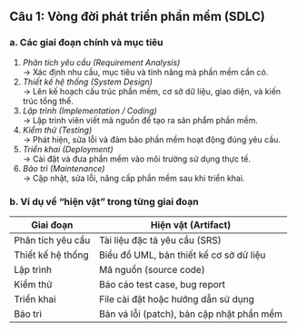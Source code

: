 ## Câu 1: Vòng đời phát triển phần mềm (SDLC)

### a. Các giai đoạn chính và mục tiêu
1. *Phân tích yêu cầu (Requirement Analysis)*  
   → Xác định nhu cầu, mục tiêu và tính năng mà phần mềm cần có.  
2. *Thiết kế hệ thống (System Design)*  
   → Lên kế hoạch cấu trúc phần mềm, cơ sở dữ liệu, giao diện, và kiến trúc tổng thể.  
3. *Lập trình (Implementation / Coding)*  
   → Lập trình viên viết mã nguồn để tạo ra sản phẩm phần mềm.  
4. *Kiểm thử (Testing)*  
   → Phát hiện, sửa lỗi và đảm bảo phần mềm hoạt động đúng yêu cầu.  
5. *Triển khai (Deployment)*  
   → Cài đặt và đưa phần mềm vào môi trường sử dụng thực tế.  
6. *Bảo trì (Maintenance)*  
   → Cập nhật, sửa lỗi, nâng cấp phần mềm sau khi triển khai.

### b. Ví dụ về “hiện vật” trong từng giai đoạn
| Giai đoạn | Hiện vật (Artifact) |
|------------|--------------------|
| Phân tích yêu cầu | Tài liệu đặc tả yêu cầu (SRS) |
| Thiết kế hệ thống | Biểu đồ UML, bản thiết kế cơ sở dữ liệu |
| Lập trình | Mã nguồn (source code) |
| Kiểm thử | Báo cáo test case, bug report |
| Triển khai | File cài đặt hoặc hướng dẫn sử dụng |
| Bảo trì | Bản vá lỗi (patch), bản cập nhật phần mềm |